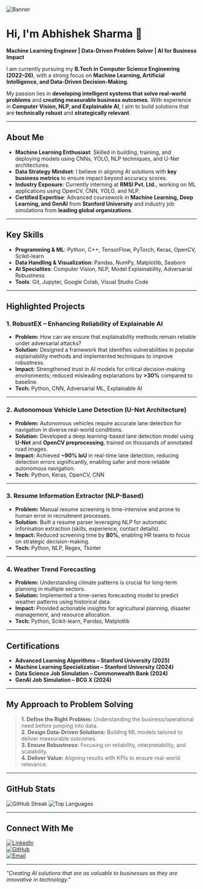 ![Banner](./profile-banner.png)
# Hi, I'm Abhishek Sharma 👋  

**Machine Learning Engineer | Data-Driven Problem Solver | AI for Business Impact**

I am currently pursuing my **B.Tech in Computer Science Engineering (2022–26)**, with a strong focus on **Machine Learning, Artificial Intelligence, and Data-Driven Decision-Making**.  

My passion lies in **developing intelligent systems that solve real-world problems** and **creating measurable business outcomes**. With experience in **Computer Vision, NLP, and Explainable AI**, I aim to build solutions that are **technically robust** and **strategically relevant**.

---

## **About Me**
- **Machine Learning Enthusiast**: Skilled in building, training, and deploying models using CNNs, YOLO, NLP techniques, and U-Net architectures.
- **Data Strategy Mindset**: I believe in aligning AI solutions with **key business metrics** to ensure impact beyond accuracy scores.
- **Industry Exposure**: Currently interning at **RMSI Pvt. Ltd.**, working on ML applications using OpenCV, CNN, YOLO, and NLP.
- **Certified Expertise**: Advanced coursework in **Machine Learning, Deep Learning, and GenAI** from **Stanford University** and industry job simulations from **leading global organizations**.

---

## **Key Skills**
- **Programming & ML**: Python, C++, TensorFlow, PyTorch, Keras, OpenCV, Scikit-learn  
- **Data Handling & Visualization**: Pandas, NumPy, Matplotlib, Seaborn  
- **AI Specialties**: Computer Vision, NLP, Model Explainability, Adversarial Robustness  
- **Tools**: Git, Jupyter, Google Colab, Visual Studio Code  

---

## **Highlighted Projects**

### **1. RobustEX – Enhancing Reliability of Explainable AI**  
- **Problem:** How can we ensure that explainability methods remain reliable under adversarial attacks?  
- **Solution:** Designed a framework that identifies vulnerabilities in popular explainability methods and implemented techniques to improve robustness.  
- **Impact:** Strengthened trust in AI models for critical decision-making environments; reduced misleading explanations by **>30%** compared to baseline.  
- **Tech:** Python, CNN, Adversarial ML, Explainable AI  

---

### **2. Autonomous Vehicle Lane Detection (U-Net Architecture)**  
- **Problem:** Autonomous vehicles require accurate lane detection for navigation in diverse real-world conditions.  
- **Solution:** Developed a deep learning-based lane detection model using **U-Net** and **OpenCV preprocessing**, trained on thousands of annotated road images.  
- **Impact:** Achieved **~90% IoU** in real-time lane detection, reducing detection errors significantly, enabling safer and more reliable autonomous navigation.  
- **Tech:** Python, Keras, OpenCV, CNN  

---

### **3. Resume Information Extractor (NLP-Based)**  
- **Problem:** Manual resume screening is time-intensive and prone to human error in recruitment processes.  
- **Solution:** Built a resume parser leveraging NLP for automatic information extraction (skills, experience, contact details).  
- **Impact:** Reduced screening time by **80%**, enabling HR teams to focus on strategic decision-making.  
- **Tech:** Python, NLP, Regex, Tkinter  

---

### **4. Weather Trend Forecasting**  
- **Problem:** Understanding climate patterns is crucial for long-term planning in multiple sectors.  
- **Solution:** Implemented a time-series forecasting model to predict weather patterns using historical data.  
- **Impact:** Provided actionable insights for agricultural planning, disaster management, and resource allocation.  
- **Tech:** Python, Scikit-learn, Pandas, Matplotlib  

---

## **Certifications**
- **Advanced Learning Algorithms – Stanford University (2025)**  
- **Machine Learning Specialization – Stanford University (2024)**  
- **Data Science Job Simulation – Commonwealth Bank (2024)**  
- **GenAI Job Simulation – BCG X (2024)**  

---

## **My Approach to Problem Solving**
> **1. Define the Right Problem:** Understanding the business/operational need before jumping into data.  
> **2. Design Data-Driven Solutions:** Building ML models tailored to deliver measurable outcomes.  
> **3. Ensure Robustness:** Focusing on reliability, interpretability, and scalability.  
> **4. Deliver Value:** Aligning results with KPIs to ensure real-world relevance.  

---

## **GitHub Stats**
![GitHub Streak](https://github-readme-streak-stats.herokuapp.com/?user=offoabhii&theme=default&hide_border=true)
![Top Languages](https://github-readme-stats.vercel.app/api/top-langs/?username=offoabhii&layout=compact&hide_border=true)

---

## **Connect With Me**
[![LinkedIn](https://img.shields.io/badge/LinkedIn-0077B5?style=flat&logo=linkedin&logoColor=white)](https://www.linkedin.com/in/itsabhi059/)  
[![GitHub](https://img.shields.io/badge/GitHub-181717?style=flat&logo=github&logoColor=white)](https://github.com/offoabhii)  
[![Email](https://img.shields.io/badge/Email-D14836?style=flat&logo=gmail&logoColor=white)](mailto:abhisharma5sept2004@gmail.com)  

---

*"Creating AI solutions that are as valuable to businesses as they are innovative in technology."*
